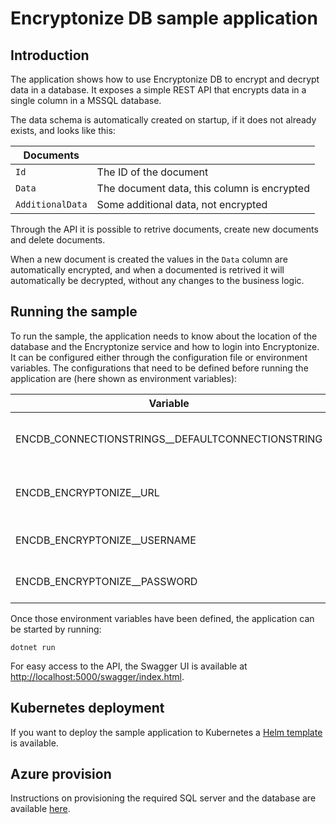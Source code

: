 # Encryptonize DB sample application

## Introduction

The application shows how to use Encryptonize DB to encrypt and decrypt data in a database. It exposes a simple REST API that encrypts data in a single column in a MSSQL database.

The data schema is automatically created on startup, if it does not already exists, and looks like this:

| Documents        |                                             |
| ---------------- | ------------------------------------------- |
| `Id`             | The ID of the document                      |
| `Data`           | The document data, this column is encrypted |
| `AdditionalData` | Some additional data, not encrypted         |

Through the API it is possible to retrive documents, create new documents and delete documents.

When a new document is created the values in the `Data` column are automatically encrypted, and when a documented is retrived it will automatically be decrypted, without any changes to the business logic.

## Running the sample

To run the sample, the application needs to know about the location of the database and the Encryptonize service and how to login into Encryptonize.
It can be configured either through the configuration file or environment variables. The configurations that need to be defined before running the application are (here shown as environment variables):

| Variable | Description | Example |
| - | - | - |
| ENCDB_CONNECTIONSTRINGS__DEFAULTCONNECTIONSTRING | The database connection string      | `Server=tcp:sqlserver,1433;Initial Catalog=SampleDB;Persist Security Info=False;User ID=XXXXX;Password=XXXXX;MultipleActiveResultSets=False;Encrypt=True;TrustServerCertificate=False;Connection Timeout=30` |
| ENCDB_ENCRYPTONIZE__URL                          | The URL to the Encryptonize service | `http://localhost:9000` |
| ENCDB_ENCRYPTONIZE__USERNAME                     | The Encryptonize username           | `974e6844-591f-4c77-bac8-d1e32ba6e159` |
| ENCDB_ENCRYPTONIZE__PASSWORD                     | The Encryptonize password           | `XXXXXXXXXXXXXXXXXXXXXX` |

Once those environment variables have been defined, the application can be started by running:

```
dotnet run
```

For easy access to the API, the Swagger UI is available at [http://localhost:5000/swagger/index.html](http://localhost:5000/swagger/index.html).

## Kubernetes deployment

If you want to deploy the sample application to Kubernetes a [Helm template](../../../deploy/encryptonizedb/EncryptonizeDBSample/) is available.

## Azure provision

Instructions on provisioning the required SQL server and the database are available [here](../../../deploy/encryptonizedb/README.md).
